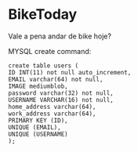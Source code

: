 # BikeToday
Vale a pena andar de bike hoje?


MYSQL create command:

```mysql
create table users (
ID INT(11) not null auto_increment,
EMAIL varchar(64) not null,
IMAGE mediumblob,
password varchar(32) not null,
USERNAME VARCHAR(16) not null,
home_address varchar(64),
work_address varchar(64),
PRIMARY KEY (ID),
UNIQUE (EMAIL),
UNIQUE (USERNAME)
);
```

